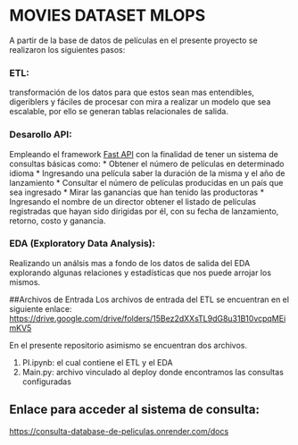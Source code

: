 # MOVIES DATASET MLOPS

A partir de la base de datos de películas en el presente proyecto se realizaron los siguientes pasos:

### ETL: 
transformación de los datos para que estos sean mas entendibles, digeriblers y fáciles de procesar con mira a realizar un modelo que sea escalable, por ello se generan tablas relacionales de salida.

### Desarollo API: 
Empleando el framework [Fast API](https://fastapi.tiangolo.com/) con la finalidad de tener un sistema de consultas básicas como:
            * Obtener el número de películas en determinado idioma
            * Ingresando una película saber la duración de la misma y el año de lanzamiento
            * Consultar el número de películas producidas en un país que sea ingresado
            * Mirar las ganancias que han tenido las productoras
            * Ingresando el nombre de un director obtener el listado de películas registradas que hayan sido dirigidas por él, con su fecha de lanzamiento, retorno, costo y ganancia.

### EDA (Exploratory Data Analysis):
Realizando un análsis mas a fondo de los datos de salida del EDA explorando algunas relaciones y estadísticas que nos puede arrojar los mismos.

##Archivos de Entrada
Los archivos de entrada del ETL se encuentran en el siguiente enlace: https://drive.google.com/drive/folders/15Bez2dXXsTL9dG8u31B10vcpqMEimKV5

En el presente repositorio asimismo se encuentran dos archivos.

1. PI.ipynb: el cual contiene el ETL y el EDA
2. Main.py: archivo vinculado al deploy donde encontramos las consultas configuradas

## Enlace para acceder al sistema de consulta:
https://consulta-database-de-peliculas.onrender.com/docs

